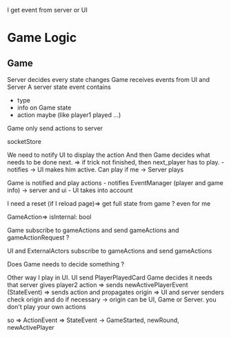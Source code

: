 I get event from server or UI
# Game Logic
## Game 
Server decides every state changes
Game receives events from UI and Server
A server state event contains
- type
- info on Game state
- action maybe (like player1 played ...)

Game only send actions to server

socketStore

We need to notify UI to display the action
And then Game decides what needs to be done next.
=> if trick not finished, then next_player has to play. 
    - notifies
        -> UI makes him active. Can play if me
        -> Server plays

Game is notified and play actions
    - notifies EventManager (player and game info)
        -> server and ui
        - UI takes into account

I need a reset (if I reload page)=> get full state from game ? even for me

GameAction=> isInternal: bool

Game subscribe to gameActions
and send gameActions and gameActionRequest ?

UI and ExternalActors subscribe to gameActions and send gameActions



Does Game needs to decide something ?

Other way 
I play in UI.
UI send PlayerPlayedCard
Game decides it needs that server gives player2 action
=> sends newActivePlayerEvent (StateEvent)
=> sends action and propagates origin
=> UI and server senders check origin and do if necessary
-> origin can be UI, Game or Server. you don't play your own actions

so 
=> ActionEvent
=> StateEvent
-> GameStarted, newRound, newActivePlayer